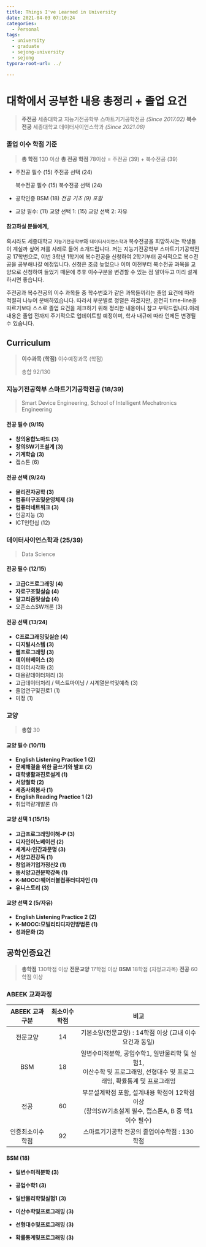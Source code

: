```yaml
---
title: Things I've Learned in University
date: 2021-04-03 07:10:24
categories:
  - Personal
tags:
  - university
  - graduate
  - sejong-university
  - sejong
typora-root-url: ../

---
```




# 대학에서 공부한 내용 총정리 + 졸업 요건

> **주전공** 세종대학교 지능기전공학부 스마트기기공학전공 *(Since 2017.02)*
> **복수전공** 세종대학교 데이터사이언스학과 *(Since 2021.08)*



### 졸업 이수 학점 기준

> **총 학점** 130 이상
> **총 전공 학점** 78이상  = 주전공 (39) + 복수전공 (39)



- 주전공 필수 (15)
  주전공 선택 (24)

  복수전공 필수 (15)
  복수전공 선택 (24)

- 공학인증 BSM (18)  *전공 기초 (9) 포함*

- 교양 필수: (11)
  교양 선택 1: (15)
  교양 선택 2: 자유





#### 참고하실 분들에게,

 혹시라도 세종대학교 `지능기전공학부`와 `데이터사이언스학과` 복수전공을 희망하시는 학생들이 계실까 싶어 저를 사례로 들어 소개드립니다. 저는 지능기전공학부 스마트기기공학전공 17학번으로, 이번 3학년 1학기에 복수전공을 신청하여 2학기부터 공식적으로 복수전공을 공부해나갈 예정입니다. 신청은 조금 늦었으나 이미 이전부터 복수전공 과목을 교양으로 신청하여 들었기 때문에 추후 이수구분을 변경할 수 있는 점 알아두고 미리 설계하시면 좋습니다.

 주전공과 복수전공의 이수 과목들 중 학수번호가 같은 과목들끼리는 졸업 요건에 따라 적절히 나누어 분배하였습니다. 따라서 부분별로 정렬은 하겠지만, 온전히 time-line을 따르기보다 스스로 졸업 요건을 체크하기 위해 정리한 내용이니 참고 부탁드립니다.아래 내용은 졸업 전까지 주기적으로 업데이트할 예정이며, 학사 내규에 따라 언제든 변경될 수 있습니다.  





## **Curriculum**

> **이수과목 (학점)**
> 이수예정과목 (학점)
>
> 총합 92/130



### 지능기전공학부 스마트기기공학전공 (18/39)

> Smart Device Engineering, School of Intelligent Mechatronics Engineering

#### 전공 필수 (9/15)

- **창의융합노마드 (3)**
- **창의SW기초설계 (3)**
- **기계학습 (3)**
- 캡스톤 (6)

#### 전공 선택 (9/24)

- **물리전자공학 (3)**
- **컴퓨터구조및운영체제 (3)**
- **컴퓨터네트워크 (3)**
- 인공지능 (3)
- ICT인턴십 (12)



### 데이터사이언스학과 (25/39)

> Data Science

#### 전공 필수 (12/15)

- **고급C프로그래밍 (4)**
- **자료구조및실습 (4)**
- **알고리즘및실습 (4)**
- 오픈소스SW개론 (3)

#### 전공 선택 (13/24)

- **C프로그래밍및실습 (4)**
- **디지털시스템 (3)**
- **웹프로그래밍 (3)**
- **데이터베이스 (3)**
- 데이터시각화 (3)
- 대용량데이터처리 (3)
- 고급데이터처리 / 텍스트마이닝 / 시계열분석및예측 (3)
- 졸업연구및진로1 (1)
- 미정 (1)





### 교양

> **총합** 30

#### 교양 필수 (10/11)

- **English Listening Practice 1 (2)**
- **문제해결을 위한 글쓰기와 발표 (2)**
- **대학생활과진로설계 (1)**
- **서양철학 (2)**
- **세종사회봉사 (1)**
- **English Reading Practice 1 (2)**
- 취업역량개발론 (1)

#### 교양 선택 1 (15/15)

- **고급프로그래밍이해-P (3)**
- **디자인이노베이션 (2)**
- **세계사:인간과문명 (3)**
- **서양고전강독 (1)**
- **창업과기업가정신2 (1)**
- **동서양고전문학강독 (1)**
- **K-MOOC:웨어러블컴퓨터디자인 (1)**
- **유니스토리 (3)**

#### 교양 선택 2 (5/자유)

- **English Listening Practice 2 (2)**
- **K-MOOC:모빌리티디자인방법론 (1)**
- **성과문화 (2)**





## 공학인증요건

> **총학점** 130학점 이상
> **전문교양** 17학점 이상
> **BSM** 18학점 (지정교과목)
> **전공** 60학점 이상



### ABEEK 교과과정

|  ABEEK 교과구분  | 최소이수학점 |                             비고                             |
| :--------------: | :----------: | :----------------------------------------------------------: |
|     전문교양     |      14      |   기본소양(전문교양) : 14학점 이상 (교내 이수요건과 동일)    |
|       BSM        |      18      | 일변수미적분학, 공업수학1, 일반물리학 및 실험1,  <br />이산수학 및 프로그래밍, 선형대수 및 프로그래밍, 확률통계 및 프로그래밍 |
|       전공       |      60      | 부분설계학점 포함, 설계내용 학점이 12학점 이상 <br />(창의SW기초설계 필수, 캡스톤A, B 중 택1 이수 필수) |
| 인증최소이수학점 |      92      |         스마트기기공학 전공의 졸업이수학점 : 130학점         |



#### BSM (18)

- **일변수미적분학 (3)**

- **공업수학1 (3)**

- **일반물리학및실험1 (3)**

- **이산수학및프로그래밍 (3)**

- **선형대수및프로그래밍 (3)**

- **확률통계및프로그래밍 (3)**